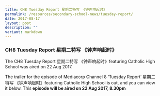 ```yaml
---
title: CH8 Tuesday Report 星期二特写 《钟声响起时》
permalink: /resources/secondary-school-news/tuesday-report/
date: 2017-08-17
layout: post
description: ""
variant: markdown
---
```

### CH8 Tuesday Report 星期二特写 《钟声响起时》



The CH8 Tuesday Report 星期二特写 《钟声响起时》featuring Catholic High School was aired on 22 Aug 2017. 



The trailer for the episode of Mediacorp Channel 8 ‘Tuesday Report’ 星期二特写 《钟声响起时》featuring Catholic High School is out, and you can view it below. This&nbsp;**episode will be aired on 22 Aug 2017, 8.30pm**

